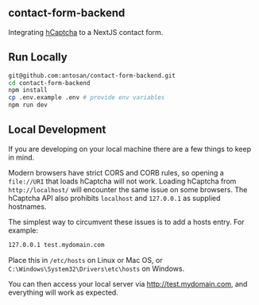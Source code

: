 ## contact-form-backend

Integrating [hCaptcha](https://www.hcaptcha.com/) to a NextJS contact form.

## Run Locally

```bash
git@github.com:antosan/contact-form-backend.git
cd contact-form-backend
npm install
cp .env.example .env # provide env variables
npm run dev
```

## Local Development

If you are developing on your local machine there are a few things to keep in mind.

Modern browsers have strict CORS and CORB rules, so opening a `file://URI` that loads hCaptcha will not work. Loading hCaptcha from `http://localhost/` will encounter the same issue on some browsers. The hCaptcha API also prohibits `localhost` and `127.0.0.1` as supplied hostnames.

The simplest way to circumvent these issues is to add a hosts entry. For example:

```bash
127.0.0.1 test.mydomain.com
```

Place this in `/etc/hosts` on Linux or Mac OS, or `C:\Windows\System32\Drivers\etc\hosts` on Windows.

You can then access your local server via http://test.mydomain.com, and everything will work as expected.
